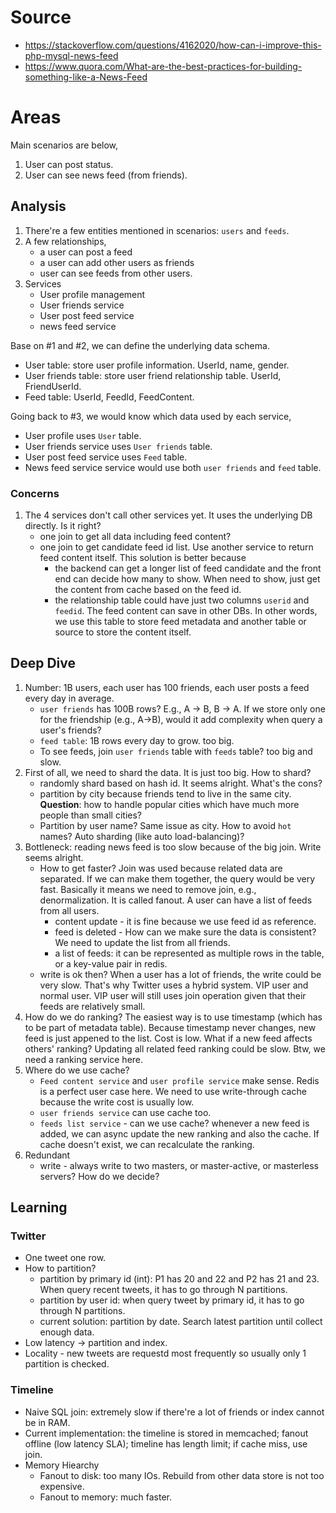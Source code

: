 # Source
* https://stackoverflow.com/questions/4162020/how-can-i-improve-this-php-mysql-news-feed
* https://www.quora.com/What-are-the-best-practices-for-building-something-like-a-News-Feed

# Areas
Main scenarios are below,

1. User can post status.
2. User can see news feed (from friends).

## Analysis
1. There're a few entities mentioned in scenarios: `users` and `feeds`.
2. A few relationships,
    * a user can post a feed
    * a user can add other users as friends
    * user can see feeds from other users.
3. Services
    * User profile management
    * User friends service
    * User post feed service
    * news feed service
 
 Base on #1 and #2, we can define the underlying data schema.
 
 * User table: store user profile information. UserId, name, gender.
 * User friends table: store user friend relationship table. UserId, FriendUserId.
 * Feed table: UserId, FeedId, FeedContent.
 
 Going back to #3, we would know which data used by each service,
 
 * User profile uses `User` table.
 * User friends service uses `User friends` table.
 * User post feed service uses `Feed` table.
 * News feed service service would use both `user friends` and `feed` table.
 
 ### Concerns
 1. The 4 services don't call other services yet. It uses the underlying DB directly. Is it right? 
    * one join to get all data including feed content?
    * one join to get candidate feed id list. Use another service to return feed content itself. This solution is better because
      * the backend can get a longer list of feed candidate and the front end can decide how many to show. When need to show, just get the content from cache based on the feed id.
      * the relationship table could have just two columns `userid` and `feedid`. The feed content can save in other DBs. In other words, we use this table to store feed metadata and another table or source to store the content itself.

## Deep Dive
1. Number: 1B users, each user has 100 friends, each user posts a feed every day in average. 
      * `user friends` has 100B rows? E.g., A -> B, B -> A. If we store only one for the friendship (e.g., A->B), would it add complexity when query a user's friends?
      * `feed table`: 1B rows every day to grow. too big.
      * To see feeds, join `user friends` table with `feeds` table? too big and slow.
2. First of all, we need to shard the data. It is just too big. How to shard?
      * randomly shard based on hash id. It seems alright. What's the cons?
      * partition by city because friends tend to live in the same city. **Question**: how to handle popular cities which have much more people than small cities?
      * Partition by user name? Same issue as city. How to avoid `hot` names? Auto sharding (like auto load-balancing)?
3. Bottleneck: reading news feed is too slow because of the big join. Write seems alright.
      * How to get faster? Join was used because related data are separated. If we can make them together, the query would be very fast. Basically it means we need to remove join, e.g., denormalization. It is called fanout. A user can have a list of feeds from all users.
         * content update - it is fine because we use feed id as reference.
         * feed is deleted - How can we make sure the data is consistent? We need to update the list from all friends.
         * a list of feeds: it can be represented as multiple rows in the table, or a key-value pair in redis.
      * write is ok then? When a user has a lot of friends, the write could be very slow. That's why Twitter uses a hybrid system. VIP user and normal user. VIP user will still uses join operation given that their feeds are relatively small.
4. How do we do ranking? The easiest way is to use timestamp (which has to be part of metadata table). Because timestamp never changes, new feed is just appened to the list. Cost is low. What if a new feed affects others' ranking? Updating all related feed ranking could be slow. Btw, we need a ranking service here.
5. Where do we use cache?
      * `Feed content service` and `user profile service` make sense. Redis is a perfect user case here. We need to use write-through cache because the write cost is usually low.
      * `user friends service` can use cache too. 
      * `feeds list service` - can we use cache? whenever a new feed is added, we can async update the new ranking and also the cache. If cache doesn't exist, we can recalculate the ranking.
6. Redundant
      * write - always write to two masters, or master-active, or masterless servers? How do we decide?

## Learning
### Twitter
* One tweet one row.
* How to partition? 
   * partition by primary id (int): P1 has 20 and 22 and P2 has 21 and 23. When query recent tweets, it has to go through N partitions.
   * partition by user id: when query tweet by primary id, it has to go through N partitions.
   * current solution: partition by date. Search latest partition until collect enough data.
* Low latency -> partition and index.
* Locality - new tweets are requestd most frequently so usually only 1 partition is checked.
### Timeline
* Naive SQL join: extremely slow if there're a lot of friends or index cannot be in RAM.
* Current implementation: the timeline is stored in memcached; fanout offline (low latency SLA); timeline has length limit; if cache miss, use join.
* Memory Hiearchy
   * Fanout to disk: too many IOs. Rebuild from other data store is not too expensive.
   * Fanout to memory: much faster.
